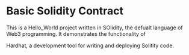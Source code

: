 # Basic Solidity Contract

This is a Hello_World project written in SOlidity, the defualt language of Web3 programming. It demonstrates the functionality of

Hardhat, a development tool for writing and deploying Solitity code.  
